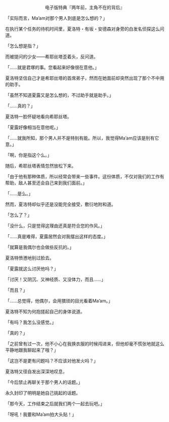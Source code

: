 <p align="center">电子版特典『两年前，主角不在的背后』</p>

「实际而言，Ma’am对那个男人到底是怎么想的？」

在执行某个任务的待机时间里，夏洛特・有坂・安德森对身旁的白发名侦探这么问道。

「怎么想是指？」

而被提问的少女——希耶丝塔歪着头，反问道。

「……就是君塚的事。您看起来好像很在意他。」

夏洛特坚信自己才是希耶丝塔的首席弟子，然而在她面前却突然出现了那个不中用的助手。

「虽然不知道夏露又是怎么想的，不过助手就是助手。」

「……真的？」

夏洛特一脸怀疑地看向希耶丝塔。

「夏露好像相当在意他呢。」

「……就我所知，那个男人并不是特别有能。所以，我觉得Ma’am应该是别有它意。」

「啊，你是指这个么。」

随后，希耶丝塔表情忽然放松下来。

「由于他有那种体质，所以经常会带来一些事件。这份体质，不仅对我们的工作有帮助，敌人甚至还会自己来到我们面前。」

「……是么。」

然而，夏洛特却似乎还是没能完全接受，敷衍地附和道。

「怎么了？」

「没什么，只是觉得这理由还真是符合您的作风。」

「……真是难得，夏露居然会对我摆出这样的态度。」

「就算是我偶尔也会做些反抗的。」

夏洛特愤懑地别过脸去。

「夏露就这么讨厌他吗？」

「讨厌！又阴沉、又神经质、又没体力，而且……」

「而且？」

「……总觉得，他偶尔，会用猥琐的目光看着Ma’am。」

夏洛特不知为何抱搓起自己的身体说道。

「有吗？我怎么没感觉。」

「真的？」

「之前曾有过一次，他不小心在我换衣服的时候闯进来，但他却毫不慌张地就这么平静地跟我聊起来了哦？」

「这岂不是更有问题吗？不应该对他发火吗？」

夏洛特又径自发出深深地叹息，

「今后禁止再聊关于那个男人的话题。」

永久封印了明明是她自己挑起的话题。

「那今天，工作结束之后就我们两个一起去玩吧。」

「呀吼！我要和Ma’am拍大头贴！」

